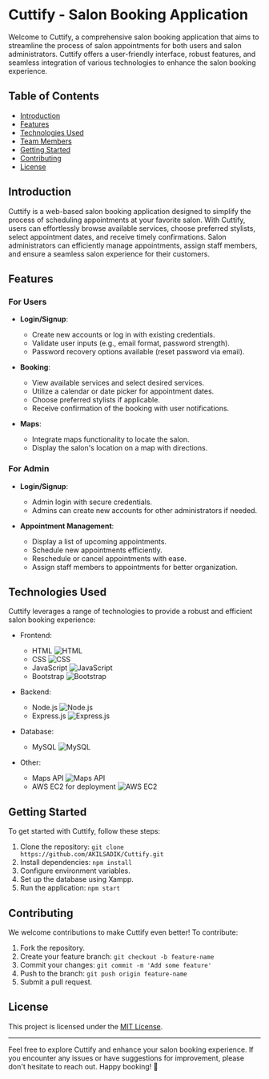# Cuttify - Salon Booking Application

Welcome to Cuttify, a comprehensive salon booking application that aims to streamline the process of salon appointments for both users and salon administrators. Cuttify offers a user-friendly interface, robust features, and seamless integration of various technologies to enhance the salon booking experience.

## Table of Contents

- [Introduction](#introduction)
- [Features](#features)
- [Technologies Used](#technologies-used)
- [Team Members](#team-members)
- [Getting Started](#getting-started)
- [Contributing](#contributing)
- [License](#license)

## Introduction

Cuttify is a web-based salon booking application designed to simplify the process of scheduling appointments at your favorite salon. With Cuttify, users can effortlessly browse available services, choose preferred stylists, select appointment dates, and receive timely confirmations. Salon administrators can efficiently manage appointments, assign staff members, and ensure a seamless salon experience for their customers.

## Features

### For Users

- **Login/Signup**:
  - Create new accounts or log in with existing credentials.
  - Validate user inputs (e.g., email format, password strength).
  - Password recovery options available (reset password via email).

- **Booking**:
  - View available services and select desired services.
  - Utilize a calendar or date picker for appointment dates.
  - Choose preferred stylists if applicable.
  - Receive confirmation of the booking with user notifications.

- **Maps**:
  - Integrate maps functionality to locate the salon.
  - Display the salon's location on a map with directions.

### For Admin

- **Login/Signup**:
  - Admin login with secure credentials.
  - Admins can create new accounts for other administrators if needed.

- **Appointment Management**:
  - Display a list of upcoming appointments.
  - Schedule new appointments efficiently.
  - Reschedule or cancel appointments with ease.
  - Assign staff members to appointments for better organization.

## Technologies Used

Cuttify leverages a range of technologies to provide a robust and efficient salon booking experience:

- Frontend:
  - HTML ![HTML](https://img.icons8.com/color/48/000000/html-5.png)
  - CSS ![CSS](https://img.icons8.com/color/48/000000/css3.png)
  - JavaScript ![JavaScript](https://img.icons8.com/color/48/000000/javascript.png)
  - Bootstrap ![Bootstrap](https://img.icons8.com/color/48/000000/bootstrap.png)

- Backend:
  - Node.js ![Node.js](https://img.icons8.com/color/48/000000/nodejs.png)
  - Express.js ![Express.js](https://img.icons8.com/color/48/000000/express.png)

- Database:
  - MySQL ![MySQL](https://img.icons8.com/color/48/000000/mysql.png)

- Other:
  - Maps API ![Maps API](https://img.icons8.com/color/48/000000/google-maps-new.png)
  - AWS EC2 for deployment ![AWS EC2](https://img.icons8.com/color/48/000000/amazon-web-services.png)



## Getting Started

To get started with Cuttify, follow these steps:

1. Clone the repository: `git clone https://github.com/AKILSADIK/Cuttify.git`
2. Install dependencies: `npm install`
3. Configure environment variables.
4. Set up the database using Xampp.
5. Run the application: `npm start`

## Contributing

We welcome contributions to make Cuttify even better! To contribute:

1. Fork the repository.
2. Create your feature branch: `git checkout -b feature-name`
3. Commit your changes: `git commit -m 'Add some feature'`
4. Push to the branch: `git push origin feature-name`
5. Submit a pull request.

## License

This project is licensed under the [MIT License](LICENSE).

---

Feel free to explore Cuttify and enhance your salon booking experience. If you encounter any issues or have suggestions for improvement, please don't hesitate to reach out. Happy booking! 🌟
